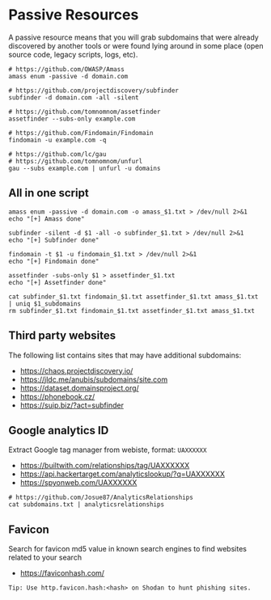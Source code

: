 # Passive Resources

A passive resource means that you will grab subdomains that were already discovered by another tools or were found lying around in some place (open source code, legacy scripts, logs, etc).

```
# https://github.com/OWASP/Amass
amass enum -passive -d domain.com

# https://github.com/projectdiscovery/subfinder
subfinder -d domain.com -all -silent

# https://github.com/tomnomnom/assetfinder
assetfinder --subs-only example.com

# https://github.com/Findomain/Findomain
findomain -u example.com -q

# https://github.com/lc/gau
# https://github.com/tomnomnom/unfurl
gau --subs example.com | unfurl -u domains
```

## All in one script

```tpl
amass enum -passive -d domain.com -o amass_$1.txt > /dev/null 2>&1
echo "[+] Amass done"

subfinder -silent -d $1 -all -o subfinder_$1.txt > /dev/null 2>&1
echo "[+] Subfinder done"

findomain -t $1 -u findomain_$1.txt > /dev/null 2>&1
echo "[+] Findomain done"

assetfinder -subs-only $1 > assetfinder_$1.txt
echo "[+] Assetfinder done"

cat subfinder_$1.txt findomain_$1.txt assetfinder_$1.txt amass_$1.txt | uniq $1_subdomains
rm subfinder_$1.txt findomain_$1.txt assetfinder_$1.txt amass_$1.txt
```

## Third party websites

The following list contains sites that may have additional subdomains:

- https://chaos.projectdiscovery.io/
- https://jldc.me/anubis/subdomains/site.com
- https://dataset.domainsproject.org/
- https://phonebook.cz/
- https://suip.biz/?act=subfinder

## Google analytics ID

Extract Google tag manager from webiste, format: `UAXXXXXX`

- https://builtwith.com/relationships/tag/UAXXXXXX
- https://api.hackertarget.com/analyticslookup/?q=UAXXXXXX
- https://spyonweb.com/UAXXXXXX

```
# https://github.com/Josue87/AnalyticsRelationships
cat subdomains.txt | analyticsrelationships
```

## Favicon

Search for favicon md5 value in known search engines to find websites related to your search

- https://faviconhash.com/

```
Tip: Use http.favicon.hash:<hash> on Shodan to hunt phishing sites.
```

